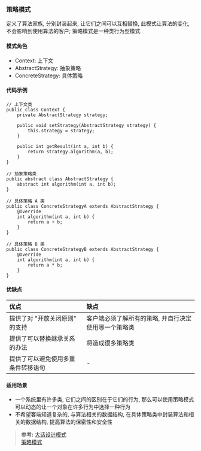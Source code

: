 ### 策略模式
定义了算法家族, 分别封装起来, 让它们之间可以互相替换, 此模式让算法的变化, 不会影响到使用算法的客户; 策略模式是一种类行为型模式

#### 模式角色
- Context: 上下文
- AbstractStrategy: 抽象策略
- ConcreteStrategy: 具体策略

#### 代码示例
```
// 上下文类
public class Context {
    private AbstractStrategy strategy;

    public void setStrategy(AbstractStrategy strategy) {
        this.strategy = strategy;
    }

    public int getResult(int a, int b) {
        return strategy.algorithm(a, b);
    }
}

// 抽象策略类
public abstract class AbstractStrategy {
    abstract int algorithm(int a, int b);
}

// 具体策略 A 类
public class ConcreteStrategyA extends AbstractStrategy {
    @Override
    int algorithm(int a, int b) {
        return a + b;
    }
}

// 具体策略 B 类
public class ConcreteStrategyB extends AbstractStrategy {
    @Override
    int algorithm(int a, int b) {
        return a * b;
    }
}
```

#### 优缺点

| 优点 | 缺点 |
| :--- | :--- |
| 提供了对 "开放关闭原则" 的支持 | 客户端必须了解所有的策略, 并自行决定使用哪一个策略类 |
| 提供了可以替换继承关系的办法 | 将造成很多策略类 |
| 提供了可以避免使用多重条件转移语句 | - |

#### 适用场景
- 一个系统里有许多类, 它们之间的区别在于它们的行为, 那么可以使用策略模式可以动态的让一个对象在许多行为中选择一种行为
- 不希望客端知道复杂的, 与算法相关的数据结构, 在具体策略类中封装算法和相关的数据结构, 提高算法的保密性和安全性

>**参考:**
[大话设计模式](https://book.douban.com/subject/2334288/)  
[策略模式](https://design-patterns.readthedocs.io/zh_CN/latest/behavioral_patterns/strategy.html)
